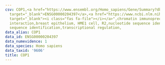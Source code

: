 ```yaml
---
csv: COP1,<a href="https://www.ensembl.org/Homo_sapiens/Gene/Summary?db=core;g=ENSG00000204397"
  target="_blank">ENSG00000204397</a>,<a href="https://www.ncbi.nlm.nih.gov/pubmed/22863008"
  target="_blank"><i class="fas fa-file"></i></a>",chromatin immunoprecipitation assay,direct
  interaction,breast epithelium, HME1 cell, R2,nucleotide sequence identification,nucleotide
  sequence identification,transcriptional regulation,
data_alias: COP1
data_id: ENSG00000204397
data_numevidence: 1
data_species: Homo sapiens
data_taxid: '9606'
title: COP1
---
```

